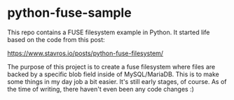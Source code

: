# python-fuse-sample

This repo contains a FUSE filesystem example in Python. It started life based on the code from this post:

https://www.stavros.io/posts/python-fuse-filesystem/

The purpose of this project is to create a fuse filesystem where files are backed by a specific blob field inside of MySQL/MariaDB. This is to make some things in my day job a bit easier. It's still early stages, of course. As of the time of writing, there haven't even been any code changes :)

